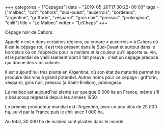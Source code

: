 +++
categories = ["Cépages"]
date = "2019-05-20T17:30:22+00:00"
tags = ["malbec", "cot", "cahors", "sud-ouest", "auxerrois", "bordeaux", "argentine", "grifforin", "vesparol", "gros noir", "pressac", "prolongeau", "chili"]
title = "Le Malbec"
writer = "LeChaps"
+++

Cépage noir de Cahors.  

Appelé « cot » dans certaines régions, ou encore « auxerrois » à Cahors où il est le cépage roi, il est très présent dans le Sud-Ouest et surtout dans le bordelais où on l'apprécie pour la matière et la couleur qu'il apporte au vin, et le potentiel de vieillissement dont il fait preuve ; c'est un cépage précoce qui donne des vins colorés.  

Il est aujourd'hui très planté en Argentine, où son état de maturité permet de produire des vins à grand potentiel. Autres noms pour ce cépage : grifforin, vesparol, gros noir, pressac (à Saint-Emilion), prolongeau.

Le malbec est aujourd'hui planté sur quelque 6 000 ha en France, même s'il a beaucoup régressé depuis les années 1950.  

Le premier producteur mondial est l'Argentine, avec un peu plus de 25 000 ha, suivi par la France puis le chili avec 1 000 ha.  

Au total, 30 000 ha de malbec sont plantés dans le monde.